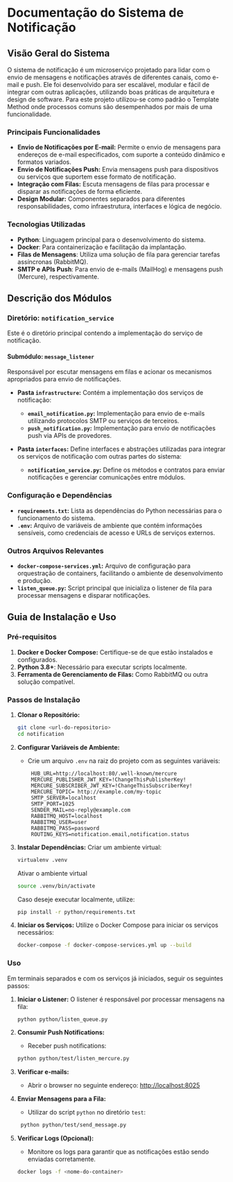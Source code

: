# Documentação do Sistema de Notificação

## Visão Geral do Sistema

O sistema de notificação é um microserviço projetado para lidar com o envio de mensagens e notificações através de diferentes canais, como e-mail e push. Ele foi desenvolvido para ser escalável, modular e fácil de integrar com outras aplicações, utilizando boas práticas de arquitetura e design de software. Para este projeto utilizou-se como padrão o Template Method onde processos comuns são desempenhados por mais de uma funcionalidade.

### Principais Funcionalidades

- **Envio de Notificações por E-mail:** Permite o envio de mensagens para endereços de e-mail especificados, com suporte a conteúdo dinâmico e formatos variados.
- **Envio de Notificações Push:** Envia mensagens push para dispositivos ou serviços que suportem esse formato de notificação.
- **Integração com Filas:** Escuta mensagens de filas para processar e disparar as notificações de forma eficiente.
- **Design Modular:** Componentes separados para diferentes responsabilidades, como infraestrutura, interfaces e lógica de negócio.

### Tecnologias Utilizadas

- **Python**: Linguagem principal para o desenvolvimento do sistema.
- **Docker**: Para containerização e facilitação da implantação.
- **Filas de Mensagens**: Utiliza uma solução de fila para gerenciar tarefas assíncronas (RabbitMQ).
- **SMTP e APIs Push**: Para envio de e-mails (MailHog) e mensagens push (Mercure), respectivamente.

## Descrição dos Módulos

### Diretório: `notification_service`

Este é o diretório principal contendo a implementação do serviço de notificação.

#### Submódulo: `message_listener`

Responsável por escutar mensagens em filas e acionar os mecanismos apropriados para envio de notificações.

- **Pasta `infrastructure`:** Contém a implementação dos serviços de notificação:
  - **`email_notification.py`:** Implementação para envio de e-mails utilizando protocolos SMTP ou serviços de terceiros.
  - **`push_notification.py`:** Implementação para envio de notificações push via APIs de provedores.

- **Pasta `interfaces`:** Define interfaces e abstrações utilizadas para integrar os serviços de notificação com outras partes do sistema:
  - **`notification_service.py`:** Define os métodos e contratos para enviar notificações e gerenciar comunicações entre módulos.

### Configuração e Dependências

- **`requirements.txt`:** Lista as dependências do Python necessárias para o funcionamento do sistema.
- **`.env`:** Arquivo de variáveis de ambiente que contém informações sensíveis, como credenciais de acesso e URLs de serviços externos.

### Outros Arquivos Relevantes

- **`docker-compose-services.yml`:** Arquivo de configuração para orquestração de containers, facilitando o ambiente de desenvolvimento e produção.
- **`listen_queue.py`:** Script principal que inicializa o listener de fila para processar mensagens e disparar notificações.

## Guia de Instalação e Uso

### Pré-requisitos

1. **Docker e Docker Compose:** Certifique-se de que estão instalados e configurados.
2. **Python 3.8+**: Necessário para executar scripts localmente.
3. **Ferramenta de Gerenciamento de Filas:** Como RabbitMQ ou outra solução compatível.

### Passos de Instalação

1. **Clonar o Repositório:**

   ```bash
   git clone <url-do-repositorio>
   cd notification
   ```

2. **Configurar Variáveis de Ambiente:**
   - Crie um arquivo `.env` na raiz do projeto com as seguintes variáveis:

     ```env
      HUB_URL=http://localhost:80/.well-known/mercure
      MERCURE_PUBLISHER_JWT_KEY=!ChangeThisPublisherKey!
      MERCURE_SUBSCRIBER_JWT_KEY=!ChangeThisSubscriberKey!
      MERCURE_TOPIC= http://example.com/my-topic
      SMTP_SERVER=localhost
      SMTP_PORT=1025
      SENDER_MAIL=no-reply@example.com
      RABBITMQ_HOST=localhost
      RABBITMQ_USER=user
      RABBITMQ_PASS=password
      ROUTING_KEYS=notification.email,notification.status
     ```

3. **Instalar Dependências:**
   Criar um ambiente virtual:

   ```bash
   virtualenv .venv

   ```

   Ativar o ambiente virtual

   ```bash
   source .venv/bin/activate
   ```

   Caso deseje executar localmente, utilize:

   ```bash
   pip install -r python/requirements.txt
   ```

4. **Iniciar os Serviços:**
   Utilize o Docker Compose para iniciar os serviços necessários:

   ```bash
   docker-compose -f docker-compose-services.yml up --build
   ```

### Uso

Em terminais separados e com os serviços já iniciados, seguir os seguintes passos:

1. **Iniciar o Listener:**
   O listener é responsável por processar mensagens na fila:

   ```bash
   python python/listen_queue.py
   ```

2. **Consumir Push Notifications:**
   - Receber push notifications:

   ```bash
   python python/test/listen_mercure.py
   ```

3. **Verificar e-mails:**
   - Abrir o browser no seguinte endereço: <http://localhost:8025>

4. **Enviar Mensagens para a Fila:**
   - Utilizar do script `python` no diretório `test`:

   ```bash
    python python/test/send_message.py
   ```

5. **Verificar Logs (Opcional):**
   - Monitore os logs para garantir que as notificações estão sendo enviadas corretamente.

   ```bash
   docker logs -f <nome-do-container>
   ```
